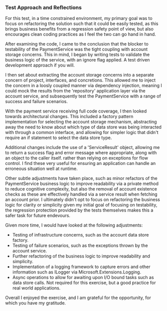 ### Test Approach and Reflections

For this test, in a time constrained environment, my primary goal was to focus on refactoring the solution such that it could be easily tested, as this brings business benefits from a regression safety point of view, but also encourages clean coding practices as I feel the two can go hand in hand.

After examining the code, I came to the conclusion that the blocker to testability of the PaymentService was the tight coupling with account storage concerns. This in mind, I began by writing tests to validate the business logic of the service, with an ignore flag applied. A test driven development approach if you will.

I then set about extracting the account storage concerns into a separate concern of project, interfaces, and concretions. This allowed me to inject the concern in a loosly coupled manner via dependency injection, meaning I could mock the results from the 'repository' application layer via the account service, and subsequently test the PaymentService with a range of success and failure scenarios.

With the payment service receiving full code coverage, I then looked towards architectural changes. This included a factory pattern implementation for selecting the account storage mechanism, abstracting away the need to know about which type of data store was being interacted with through a common interface, and allowing for simpler logic that didn't require an if statement to select the data store type.

Additional changes include the use of a 'ServiceResult' object, allowing me to return a success flag and error message where appropriate, along with an object to the caller itself. rather than relying on exceptions for flow control. I find these very useful for ensuring an application can handle an erroneous situation well at runtime.

Other subtle adjustments have taken place, such as minor refactors of the PaymentService business logic to improve readability via a private method to reduce cognitive complexity, but also the removal of account existence checks as these are effectively handled via a service result when fetching an account prior. I ultimately didn't opt to focus on refactoring the business logic for clarity or simplicity given my initial goal of focusing on testability, the regression protection provided by the tests themselves makes this a safer task for future endevours.

Given more time, I would have looked at the following adjustments:

 - Testing of infrastructure concerns, such as the account data store factory.
 - Testing of failure scenarios, such as the exceptions thrown by the account service.
 - Further refactoring of the business logic to improve readability and simplicity.
 - Implementation of a logging framework to capture errors and other information such as ILogger via Microsoft.Extensions.Logging. 
 - Async operations to allow for awaiting upon I/O bound tasks such as data store calls. Not required for this exercise, but a good practice for real world applications.

Overall I enjoyed the exercise, and I am grateful for the opportunity, for which you have my gratitude.



